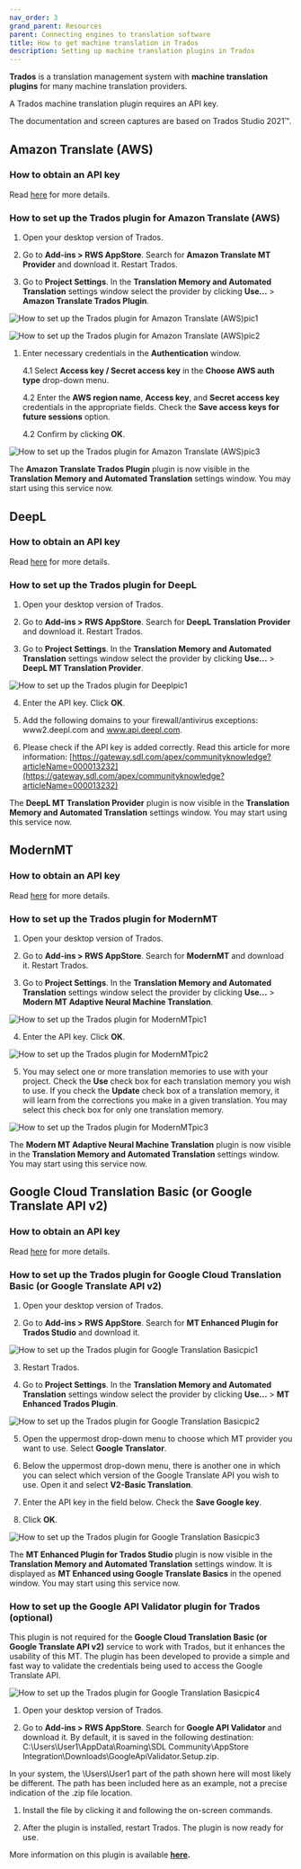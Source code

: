 ```yaml
---
nav_order: 3
grand_parent: Resources
parent: Connecting engines to translation software
title: How to get machine translation in Trados
description: Setting up machine translation plugins in Trados
---
```



**Trados** is a translation management system with **machine translation plugins** for many machine translation providers.

A Trados machine translation plugin requires an API key.  

The documentation and screen captures are based on Trados Studio 2021™.

## Amazon Translate (AWS)


### How to obtain an API key


Read [here](/api-keys#amazon-translate-aws) for more details.  


### How to set up the Trados plugin for Amazon Translate (AWS)


1. Open your desktop version of Trados.

2. Go to **Add-ins > RWS AppStore**. Search for **Amazon Translate MT Provider** and download it. Restart Trados.


3.  Go to **Project Settings**. In the **Translation Memory and Automated Translation** settings window select the provider by clicking **Use...** > **Amazon Translate Trados Plugin**.



![How to set up the Trados plugin for Amazon Translate (AWS)pic1](/trados-images/trados_for_amazon1.png)


![How to set up the Trados plugin for Amazon Translate (AWS)pic2](/trados-images/trados_for_amazon2.png)  


1.  Enter necessary credentials in the **Authentication** window.


    4.1  Select **Access key  / Secret access key** in the **Choose AWS auth type** drop-down menu.

    4.2 Enter the **AWS region name**, **Access key**, and **Secret access key** credentials in the appropriate fields. Check the **Save access keys for future sessions** option.

    4.2 Confirm by clicking **OK**.

![How to set up the Trados plugin for Amazon Translate (AWS)pic3](/trados-images/trados_for_amazon3.png)  


The **Amazon Translate Trados Plugin** plugin is now visible in the **Translation Memory and Automated Translation** settings window. You may start using this service now.


## DeepL


### How to obtain an API key


Read [here](/api-keys#deepl) for more details.  


### How to set up the Trados plugin for DeepL


1.  Open your desktop version of Trados.


2.  Go to **Add-ins > RWS AppStore**. Search for **DeepL Translation Provider** and download it. Restart Trados.


3.  Go to **Project Settings**. In the **Translation Memory and Automated Translation** settings window select the provider by clicking **Use...** > **DeepL MT Translation Provider**.


![How to set up the Trados plugin for Deeplpic1](/trados-images/trados_for_deepl1.png)  


4.  Enter the API key. Click **OK**.


5.  Add the following domains to your firewall/antivirus exceptions: www2.deepl.com and www.api.deepl.com.


6.  Please check if the API key is added correctly. Read this article for more information: [https://gateway.sdl.com/apex/communityknowledge?articleName=000013232](https://gateway.sdl.com/apex/communityknowledge?articleName=000013232)


The **DeepL MT Translation Provider** plugin is now visible in the **Translation Memory and Automated Translation** settings window. You may start using this service now.


## ModernMT


### How to obtain an API key  


Read [here](/api-keys#modernmt) for more details.  


### How to set up the Trados plugin for ModernMT


1.  Open your desktop version of Trados.


2.  Go to **Add-ins > RWS AppStore**. Search for **ModernMT** and download it. Restart Trados.


3.  Go to **Project Settings**. In the **Translation Memory and Automated Translation** settings window select the provider by clicking **Use...** > **Modern MT Adaptive Neural Machine Translation**.



![How to set up the Trados plugin for ModernMTpic1](/trados-images/trados_for_modernmt1.png)



4. Enter the API key. Click **OK**.


![How to set up the Trados plugin for ModernMTpic2](/trados-images/trados_for_modernmt2.png)


5.  You may select one or more translation memories to use with your project. Check the **Use** check box for each translation memory you wish to use. If you check the **Update** check box of a translation memory, it will learn from the corrections you make in a given translation. You may select this check box for only one translation memory.

![How to set up the Trados plugin for ModernMTpic3](/trados-images/trados_for_modernmt3.png)


The **Modern MT Adaptive Neural Machine Translation** plugin is now visible in the **Translation Memory and Automated Translation** settings window. You may start using this service now.


## Google Cloud Translation Basic (or Google Translate API v2)  


### How to obtain an API key


Read [here](/api-keys#google-cloud-translation-basic-or-google-translate-api-v2) for more details.  


### How to set up the Trados plugin for Google Cloud Translation Basic (or Google Translate API v2)


1.  Open your desktop version of Trados.


2.  Go to **Add-ins > RWS AppStore**. Search for **MT Enhanced Plugin for Trados Studio** and download it.


![How to set up the Trados plugin for Google Translation Basicpic1](/trados-images/trados_for_google1.png)


3.  Restart Trados.


4.  Go to **Project Settings**. In the **Translation Memory and Automated Translation** settings window select the provider by clicking **Use...** > **MT Enhanced Trados Plugin**.



![How to set up the Trados plugin for Google Translation Basicpic2](/trados-images/trados_for_google2.png)



5.  Open the uppermost drop-down menu to choose which MT provider you want to use. Select **Google Translator**.


6.  Below the uppermost drop-down menu, there is another one in which you can select which version of the Google Translate API you wish to use. Open it and select **V2-Basic Translation**.


7.  Enter the API key in the field below. Check the **Save Google key**.


8.  Click **OK**.


![How to set up the Trados plugin for Google Translation Basicpic3](/trados-images/trados_for_google3.png)


The **MT Enhanced Plugin for Trados Studio** plugin is now visible in the **Translation Memory and Automated Translation** settings window. It is displayed as **MT Enhanced using Google Translate Basics** in the opened window. You may start using this service now.



### How to set up the Google API Validator plugin for Trados (optional)


This plugin is not required for the **Google Cloud Translation Basic (or Google Translate API v2)** service to work with Trados, but it enhances the usability of this MT. The plugin has been developed to provide a simple and fast way to validate the credentials being used to access the Google Translate API.


![How to set up the Trados plugin for Google Translation Basicpic4](/trados-images/trados_for_google4.png)


1.  Open your desktop version of Trados.


2.  Go to **Add-ins > RWS AppStore**. Search for **Google API Validator** and download it. By default, it is saved in the following destination: C:\Users\User1\AppData\Roaming\SDL Community\AppStore Integration\Downloads\GoogleApiValidator.Setup.zip.

In your system, the \Users\User1 part of the path shown here will most likely be different. The path has been included here as an example, not a precise indication of the .zip file location.


1.  Install the file by clicking it and following the on-screen commands.



2.  After the plugin is installed, restart Trados. The plugin is now ready for use.



 More information on this plugin is available **[here](https://community.sdl.com/product-groups/translationproductivity/w/customer-experience/5493/google-api-validator).**
